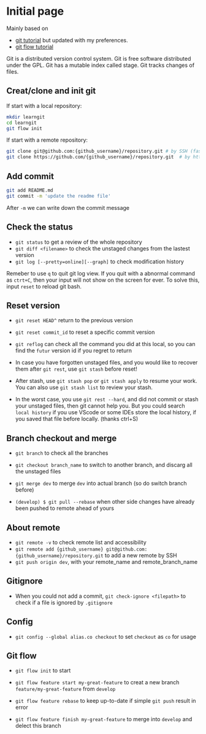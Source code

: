 # Initial page

Mainly based on

- [git tutorial](https://www.liaoxuefeng.com/wiki/896043488029600) but updated with my preferences.
- [git flow tutorial](https://git-flow.readthedocs.io/en/latest/presentation.html)

Git is a distributed version control system.
Git is free software distributed under the GPL.
Git has a mutable index called stage.
Git tracks changes of files.

## Creat/clone and init git

If start with a local repository:

```bash
mkdir learngit
cd learngit
git flow init
```

If start with a remote repository:

```bash
git clone git@github.com:{github_username}/repository.git # by SSH (faster)
git clone https://github.com/{github_username}/repository.git  # by http
```

## Add commit

```bash
git add README.md
git commit -m 'update the readme file'
```

After `-m` we can write down the commit message

## Check the status

- `git status` to  get a review of the whole repository
- `git diff <filename>` to check the unstaged changes from the lastest version
- `git log [--pretty=online][--graph]` to check modification history

Remeber to use `q` to quit git log view.
If you quit with a abnormal command as `ctrt+C`, then your input will not show on the screen for ever.
To solve this, input `reset` to reload git bash.

## Reset version

- `git reset HEAD^` return to the previous version
- `git reset commit_id` to reset a specific commit version
- `git reflog` can check all the command you did at this local, so you can find the `futur` version id if you regret to return

- In case you have forgotten unstaged files, and you would like to recover them after `git rest`, use `git stash` before reset!
- After stash, use `git stash pop` or `git stash apply` to resume your work. You can also use `git stash list` to review your stash.
- In the worst case, you use `git rest --hard`, and did not commit or stash your unstaged files, then git cannot help you.
But you could search `local history` if you use VScode or some IDEs store the local history, if you saved that file before locally.
(thanks ctrl+S)

## Branch checkout and merge

- `git branch` to check all the branches
- `git checkout branch_name` to switch to another branch, and discarg all the unstaged files
- `git merge dev` to merge `dev` into actual branch (so do switch branch before)

- `(develop) $ git pull --rebase` when other side changes have already been pushed to remote ahead of yours

## About remote

- `git remote -v` to check remote list and accessibility
- `git remote add {github_username} git@github.com:{github_username}/repository.git` to add a new remote by SSH
- `git push origin dev`, with your remote_name and remote_branch_name

## Gitignore

- When you could not add a commit, `git check-ignore <filepath>` to check if a file is ignored by `.gitignore`

## Config

- `git config --global alias.co checkout` to set `checkout` as `co` for usage

## Git flow

- `git flow init` to start

- `git flow feature start my-great-feature` to creat a new branch `feature/my-great-feature` from `develop`
- `git flow feature rebase` to keep up-to-date if simple `git push` result in error  
- `git flow feature finish my-great-feature` to merge into `develop` and delect this branch
